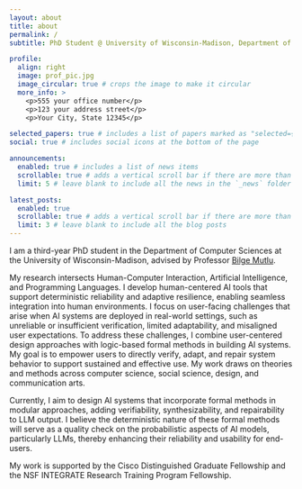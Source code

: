 ```yaml
---
layout: about
title: about
permalink: /
subtitle: PhD Student @ University of Wisconsin-Madison, Department of Computer Sciences

profile:
  align: right
  image: prof_pic.jpg
  image_circular: true # crops the image to make it circular
  more_info: >
    <p>555 your office number</p>
    <p>123 your address street</p>
    <p>Your City, State 12345</p>

selected_papers: true # includes a list of papers marked as "selected={true}"
social: true # includes social icons at the bottom of the page

announcements:
  enabled: true # includes a list of news items
  scrollable: true # adds a vertical scroll bar if there are more than 3 news items
  limit: 5 # leave blank to include all the news in the `_news` folder

latest_posts:
  enabled: true
  scrollable: true # adds a vertical scroll bar if there are more than 3 new posts items
  limit: 3 # leave blank to include all the blog posts
---
```

I am a third-year PhD student in the Department of Computer Sciences at the University of Wisconsin-Madison, advised by Professor [Bilge Mutlu](http://bilgemutlu.com/). 

My research intersects Human-Computer Interaction, Artificial Intelligence, and Programming Languages. I develop human-centered AI tools that support deterministic reliability and adaptive resilience, enabling seamless integration into human environments. I focus on user-facing challenges that arise when AI systems are deployed in real-world settings, such as unreliable or insufficient verification, limited adaptability, and misaligned user expectations. To address these challenges, I combine user-centered design approaches with logic-based formal methods in building AI systems. My goal is to empower users to directly verify, adapt, and repair system behavior to support sustained and effective use. My work draws on theories and methods across computer science, social science, design, and communication arts.  

Currently, I aim to design AI systems that incorporate formal methods in modular approaches, adding verifiability, synthesizability, and repairability to LLM output. I believe the deterministic nature of these formal methods will serve as a quality check on the probabilistic aspects of AI models, particularly LLMs, thereby enhancing their reliability and usability for end-users.

My work is supported by the Cisco Distinguished Graduate Fellowship and the NSF INTEGRATE Research Training Program Fellowship.
